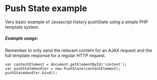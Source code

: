 # Push State example

Very basic example of Javascript history pushState using a simple PHP template system.

##### Example usage:

Remember to only send the relevant content for an AJAX request and the full template response for a regular HTTP request.

    var contentElement = document.getElementById('content');
    var pushStateHandler = new PushState(contentElement);
    pushStateHandler.bind();
